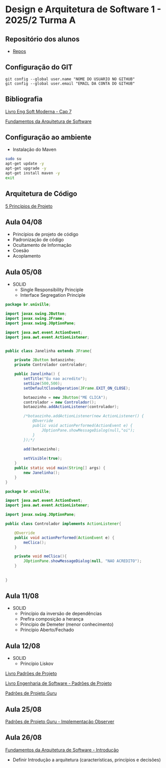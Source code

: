 # Design e Arquitetura de Software 1 - 2025/2 Turma A

## Repositório dos alunos
- [Repos](#)

## Configuração do GIT
```
git config --global user.name "NOME DO USUARIO NO GITHUB"
git config --global user.email "EMAIL DA CONTA DO GITHUB"
```

## Bibliografia

[Livro Eng Soft Moderna - Cap 7](https://engsoftmoderna.info)

[Fundamentos da Arquitetura de Software](https://integrada.minhabiblioteca.com.br/reader/books/9788550819754/epubcfi/6/2%5B%3Bvnd.vst.idref%3Dcover%5D!/4/2/2%4051:1)


## Configuração ao ambiente

- Instalação do Maven

```bash
sudo su
apt-get update -y
apt-get upgrade -y
apt-get install maven -y
exit
```


## Arquitetura de Código

[5 Princípios de Projeto](https://engsoftmoderna.info/cap5.html)

## Aula 04/08

- Princípios de projeto de código
- Padronização de código
- Ocultamento de Informação
- Coesão
- Acoplamento

## Aula 05/08

- SOLID
  - Single Responsibility Principle
  - Interface Segregation Principle

```java
package br.univille;

import javax.swing.JButton;
import javax.swing.JFrame;
import javax.swing.JOptionPane;

import java.awt.event.ActionEvent;
import java.awt.event.ActionListener;


public class Janelinha extends JFrame{

    private JButton botaozinho;
    private Controlador controlador;

    public Janelinha() {
        setTitle("Eu nao acredito");
        setSize(500,500);
        setDefaultCloseOperation(JFrame.EXIT_ON_CLOSE);

        botaozinho = new JButton("ME CLICA");
        controlador = new Controlador();
        botaozinho.addActionListener(controlador);

        /*botaozinho.addActionListener(new ActionListener() {
            @Override
            public void actionPerformed(ActionEvent e) {
                JOptionPane.showMessageDialog(null,"oi");
            }
        });*/
        
        add(botaozinho);

        setVisible(true);
    }
    public static void main(String[] args) {
        new Janelinha();
    }
}
```


```java
package br.univille;

import java.awt.event.ActionEvent;
import java.awt.event.ActionListener;

import javax.swing.JOptionPane;

public class Controlador implements ActionListener{

    @Override
    public void actionPerformed(ActionEvent e) {
        meClica();
    }

    private void meClica(){
        JOptionPane.showMessageDialog(null, "NAO ACREDITO");
    }
    
    
}
```


## Aula 11/08

- SOLID
  - Princípio da inversão de dependências
  - Prefira composição a herança
  - Princípio de Demeter (menor conhecimento)
  - Princípio Aberto/Fechado

## Aula 12/08
- SOLID
  - Princípio Liskov

[Livro Padrões de Projeto](https://integrada.minhabiblioteca.com.br/reader/books/9788577800469/pageid/0)

[Livro Engenharia de Software - Padrões de Projeto](https://engsoftmoderna.info/cap6.html)

[Padrões de Projeto Guru](https://refactoring.guru/design-patterns)


## Aula 25/08

[Padrões de Projeto Guru - Implementação Observer](https://refactoring.guru/design-patterns/observer)

## Aula 26/08

[Fundamentos da Arquitetura de Software - Introdução](https://integrada.minhabiblioteca.com.br/reader/books/9788550819754/epubcfi/6/18[%3Bvnd.vst.idref%3Dcap1.xhtml]!/4)

- Definir Introdução a arquitetura (características, princípios e decisões)